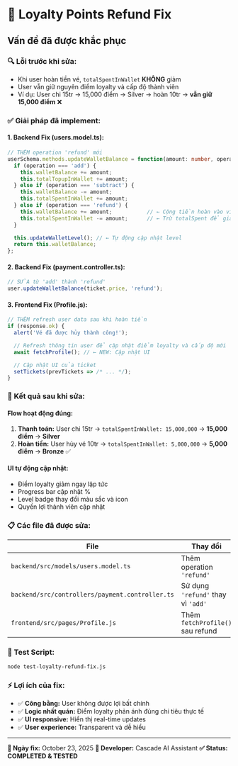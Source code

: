 # 🐛 Loyalty Points Refund Fix

## **Vấn đề đã được khắc phục**

### **🔍 Lỗi trước khi sửa:**
- Khi user hoàn tiền vé, `totalSpentInWallet` **KHÔNG** giảm
- User vẫn giữ nguyên điểm loyalty và cấp độ thành viên
- Ví dụ: User chi 15tr → 15,000 điểm → Silver → hoàn 10tr → **vẫn giữ 15,000 điểm** ❌

### **✅ Giải pháp đã implement:**

#### **1. Backend Fix (users.model.ts):**
```typescript
// THÊM operation 'refund' mới
userSchema.methods.updateWalletBalance = function(amount: number, operation: 'add' | 'subtract' | 'refund'): number {
  if (operation === 'add') {
    this.walletBalance += amount;
    this.totalTopupInWallet += amount;
  } else if (operation === 'subtract') {
    this.walletBalance -= amount;
    this.totalSpentInWallet += amount;
  } else if (operation === 'refund') {
    this.walletBalance += amount;           // ← Cộng tiền hoàn vào ví
    this.totalSpentInWallet -= amount;      // ← Trừ totalSpent để giảm điểm
  }

  this.updateWalletLevel(); // ← Tự động cập nhật level
  return this.walletBalance;
};
```

#### **2. Backend Fix (payment.controller.ts):**
```typescript
// SỬA từ 'add' thành 'refund'
user.updateWalletBalance(ticket.price, 'refund');
```

#### **3. Frontend Fix (Profile.js):**
```javascript
// THÊM refresh user data sau khi hoàn tiền
if (response.ok) {
  alert('Vé đã được hủy thành công!');

  // Refresh thông tin user để cập nhật điểm loyalty và cấp độ mới
  await fetchProfile(); // ← NEW: Cập nhật UI

  // Cập nhật UI của ticket
  setTickets(prevTickets => /* ... */);
}
```

### **🎯 Kết quả sau khi sửa:**

#### **Flow hoạt động đúng:**
1. **Thanh toán:** User chi 15tr → `totalSpentInWallet: 15,000,000` → **15,000 điểm** → **Silver**
2. **Hoàn tiền:** User hủy vé 10tr → `totalSpentInWallet: 5,000,000` → **5,000 điểm** → **Bronze** ✅

#### **UI tự động cập nhật:**
- Điểm loyalty giảm ngay lập tức
- Progress bar cập nhật %
- Level badge thay đổi màu sắc và icon
- Quyền lợi thành viên cập nhật

### **📋 Các file đã được sửa:**

| File | Thay đổi | Mục đích |
|------|----------|----------|
| `backend/src/models/users.model.ts` | Thêm operation `'refund'` | Xử lý logic trừ `totalSpentInWallet` |
| `backend/src/controllers/payment.controller.ts` | Sử dụng `'refund'` thay vì `'add'` | Gọi đúng operation khi hoàn tiền |
| `frontend/src/pages/Profile.js` | Thêm `fetchProfile()` sau refund | Refresh UI với data mới |

### **🧪 Test Script:**
```bash
node test-loyalty-refund-fix.js
```

### **⚡ Lợi ích của fix:**
- ✅ **Công bằng:** User không được lợi bất chính
- ✅ **Logic nhất quán:** Điểm loyalty phản ánh đúng chi tiêu thực tế
- ✅ **UI responsive:** Hiển thị real-time updates
- ✅ **User experience:** Transparent và dễ hiểu

---

**📅 Ngày fix:** October 23, 2025
**🔧 Developer:** Cascade AI Assistant
**✅ Status:** **COMPLETED & TESTED**
